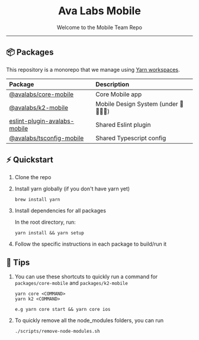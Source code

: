 <!-- Title -->
<h1 align="center">
Ava Labs Mobile
</h1>

<p align="center">Welcome to the Mobile Team Repo</p>

---

## 📦 Packages

This repository is a monorepo that we manage using [Yarn workspaces](https://yarnpkg.com/features/workspaces).

| Package                                                                                                               | Description                         |
| :-------------------------------------------------------------------------------------------------------------------- | :---------------------------------- |
| [@avalabs/core-mobile](https://github.com/ava-labs/avalanche-wallet-apps/tree/develop/packages/core-mobile)           | Core Mobile app                     |
| [@avalabs/k2-mobile](https://github.com/ava-labs/avalanche-wallet-apps/tree/develop/packages/k2-mobile)               | Mobile Design System (under 🚧👷‍♂️🚧) |
| [eslint-plugin-avalabs-mobile](https://github.com/ava-labs/avalanche-wallet-apps/tree/develop/packages/eslint-mobile) | Shared Eslint plugin                |
| [@avalabs/tsconfig-mobile](https://github.com/ava-labs/avalanche-wallet-apps/tree/develop/packages/tsconfig-mobile)   | Shared Typescript config            |

## ⚡ Quickstart

1. Clone the repo
2. Install yarn globally (if you don't have yarn yet)

   ```
   brew install yarn
   ```

3. Install dependencies for all packages

   In the root directory, run:

   ```
   yarn install && yarn setup
   ```

4. Follow the specific instructions in each package to build/run it

## 📖 Tips

1. You can use these shortcuts to quickly run a command for `packages/core-mobile` and `packages/k2-mobile`

   ```
   yarn core <COMMAND>
   yarn k2 <COMMAND>

   e.g yarn core start && yarn core ios
   ```

2. To quickly remove all the node_modules folders, you can run
   ```
   ./scripts/remove-node-modules.sh
   ```
